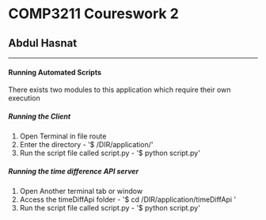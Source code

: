 # COMP3211 Coureswork 2
## Abdul Hasnat
---
#### Running Automated Scripts
There exists two modules to this application which require their own execution
##### Running the Client
1. Open Terminal in file route
2. Enter the directory - '$ /DIR/application/'
3. Run the script file called script.py - '$ python script.py'


##### Running the time difference API server
1. Open Another terminal tab or window
2. Access the timeDiffApi folder - '$ cd /DIR/application/timeDiffApi '
3. Run the script file called script.py - '$ python script.py'
